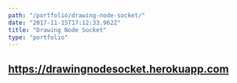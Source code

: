 ```yaml
---
path: "/portfolio/drawing-node-socket/"
date: "2017-11-15T17:12:33.962Z"
title: "Drawing Node Socket"
type: "portfolio"
---
```


## <https://drawingnodesocket.herokuapp.com>
